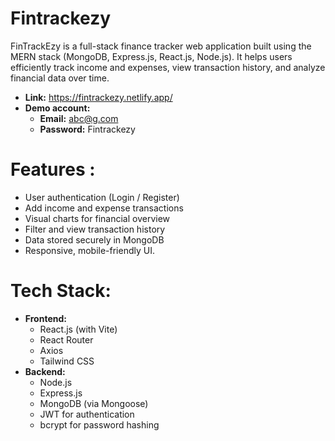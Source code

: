 # Fintrackezy
FinTrackEzy is a full-stack finance tracker web application built using the MERN stack (MongoDB, Express.js, React.js, Node.js). It helps users efficiently track income and expenses, view transaction history, and analyze financial data over time.
+ **Link:** https://fintrackezy.netlify.app/
+ **Demo account:**
   - **Email:** abc@g.com
   - **Password:** Fintrackezy
# Features :
+ User authentication (Login / Register)
+ Add income and expense transactions
+ Visual charts for financial overview
+ Filter and view transaction history
+ Data stored securely in MongoDB
+ Responsive, mobile-friendly UI.

# Tech Stack:
+ **Frontend:**
   - React.js (with Vite)
   - React Router
   - Axios
   - Tailwind CSS
+ **Backend:**
   - Node.js
   - Express.js
   - MongoDB (via Mongoose)
   - JWT for authentication
   - bcrypt for password hashing
     
